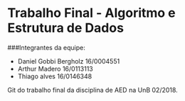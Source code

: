# Trabalho Final - Algoritmo e Estrutura de Dados
###Integrantes da equipe:
- Daniel Gobbi Bergholz 16/0004551
- Arthur Madero 16/0113113
- Thiago alves 16/0146348 

Git do trabalho final da disciplina de AED na UnB 02/2018.

